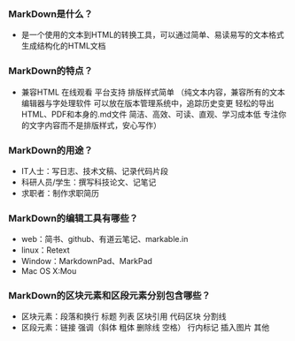 ### MarkDown是什么？  
* 是一个使用的文本到HTML的转换工具，可以通过简单、易读易写的文本格式生成结构化的HTML文档
### MarkDown的特点？  
* 兼容HTML 在线观看 平台支持 排版样式简单
（纯文本内容，兼容所有的文本编辑器与字处理软件
可以放在版本管理系统中，追踪历史变更
轻松的导出HTML、PDF和本身的.md文件
简洁、高效、可读、直观、学习成本低
专注你的文字内容而不是排版样式，安心写作）

### MarkDown的用途？  
* IT人士：写日志、技术文稿、记录代码片段
* 科研人员/学生：撰写科技论文、记笔记
* 求职者：制作求职简历

### MarkDown的编辑工具有哪些？  
* web：简书、github、有道云笔记、markable.in
* linux：Retext
* Window：MarkdownPad、MarkPad
* Mac OS X:Mou  
### MarkDown的区块元素和区段元素分别包含哪些？  
* 区块元素：段落和换行   标题   列表  区块引用 代码区块 分割线
* 区段元素：链接  强调（斜体 粗体 删除线 空格） 行内标记 插入图片  其他